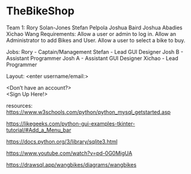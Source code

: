 # TheBikeShop

Team 1:
Rory Solan-Jones
Stefan Pelpola
Joshua Baird
Joshua Abadies
Xichao Wang
Requirements:
Allow a user or admin to log in.
Allow an Administrator to add Bikes and User.
Allow a user to select a bike to buy.

Jobs:
Rory - Captain/Management
Stefan - Lead GUI Designer
Josh B - Assistant Programmer
Josh A - Assistant GUI Designer
Xichao - Lead Programmer 



Layout:
<enter username/email:>
<enter password:>

<Don’t have an account?>         <Sign In Here>      
<Sign Up Here!>  


resources:
https://www.w3schools.com/python/python_mysql_getstarted.asp

https://likegeeks.com/python-gui-examples-tkinter-tutorial/#Add_a_Menu_bar

https://docs.python.org/3/library/sqlite3.html

https://www.youtube.com/watch?v=pd-0G0MigUA

https://drawsql.app/wangbikes/diagrams/wangbikes